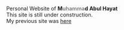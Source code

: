Personal Website of <b> M<font color="gray">uhamma</font>d Abul Hayat </b> <br>
This site is still under construction. <br>
My previous site was <a href="https://sites.google.com/site/abulhayatshiblu/">here</a> 
